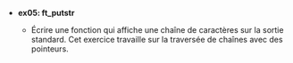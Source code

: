 - **ex05: ft_putstr**

  - Écrire une fonction qui affiche une chaîne de caractères sur la sortie standard. Cet exercice travaille sur la traversée de chaînes avec des pointeurs.